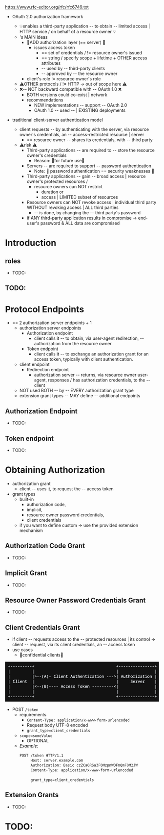 https://www.rfc-editor.org/rfc/rfc6749.txt

* OAuth 2.0 authorization framework
  * 💡enables a third-party application -- to obtain -- limited access | HTTP service / on behalf of a resource owner 💡
  * 's MAIN ideas
    * 👀ADD authorization layer (== server) 👀    
      * issues access token
        * == set of credentials / != resource owner's issued
        * == string / specify scope + lifetime + OTHER access attributes
        * -- used by -- third-party clients
        * -- approved by -- the resource owner   
    * client's role != resource owner's role
  * ⚠️OTHER protocols / != HTTP -> out of scope here ⚠️
  * ❌-- NOT backward compatible with -- OAuth 1.0 ❌
    * BOTH versions could co-exist | network
    * recommendations
      * NEW implementations -- support -- OAuth 2.0
      * OAuth 1.0 -- used -- | EXISTING deployments 

* traditional client-server authentication model
  * client requests -- by authenticating with the server, via resource owner's credentials, an -- access-restricted resource | server
    * == resource owner -- shares its credentials, with -- third party
  * ⚠️risk ⚠️
    * Third-party applications -- are required to -- store the resource owner's credentials
      * Reason: 🧠for future use🧠
    * Servers -- are required to support -- password authentication
      * Note: 🧠 password authentication == security weaknesses 🧠
    * Third-party applications -- gain -- broad access | resource owner's protected resources /
      * resource owners can NOT restrict
        * duration or
        * access | LIMITED subset of resources
    * Resource owners can NOT revoke access | individual third party WITHOUT revoking access | ALL third parties
      * -- is done, by changing the -- third party's password
    * if ANY third-party application results in compromise -> end-user's password & ALL data are compromised

# Introduction
## roles
* TODO:
## TODO:

# Protocol Endpoints
* == 2 authorization server endpoints + 1 
  * authorization server endpoints
    * Authorization endpoint
      * client calls it -- to obtain, via user-agent redirection, -- authorization from the resource owner 
    * Token endpoint
      * client calls it -- to exchange an authorization grant for an access token, typically with client authentication.
  * client endpoint
    * Redirection endpoint
      * authorization server -- returns, via resource owner user-agent, responses / has authorization credentials, to the -- client   
  * NOT used BOTH -- by -- EVERY authorization grant type
  * extension grant types -- MAY define -- additional endpoints
## Authorization Endpoint
* TODO:
## Token endpoint
* TODO:

# Obtaining Authorization
* authorization grant
  * client -- uses it, to request the -- access token
* grant types
  * built-in 
    * authorization code,
    * implicit,
    * resource owner password credentials,
    * client credentials
  * if you want to define custom -> use the provided extension mechanism
## Authorization Code Grant
* TODO:
## Implicit Grant
* TODO:
## Resource Owner Password Credentials Grant
* TODO:
## Client Credentials Grant
* if client -- requests access to the -- protected resources | its control -> client -- request, via its client credentials, an -- access token 
* use cases
  * 👀confidential clients👀

![](static/rfc6749.obtainAuthorization.clientCredentialsFlow.png)
* POST `/token`
  * requirements
    * `Content-Type: application/x-www-form-urlencoded`
    * Request body UTF-8 encoded
    * `grant_type=client_credentials`
  * `scope=someValue`
    * OPTIONAL
  * _Example:_
    ```
    POST /token HTTP/1.1
         Host: server.example.com
         Authorization: Basic czZCaGRSa3F0MzpnWDFmQmF0M2JW
         Content-Type: application/x-www-form-urlencoded
  
         grant_type=client_credentials
    ```
## Extension Grants
* TODO:

# TODO:
